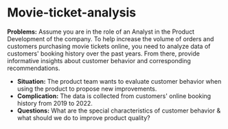 # Movie-ticket-analysis  
**Problems:** Assume you are in the role of an Analyst in the Product Development of the company. To help increase the volume of orders and customers purchasing movie tickets online, you need to analyze data of customers' booking history over the past years. From there, provide informative insights about customer behavior and corresponding recommendations.  
- **Situation:** The product team wants to evaluate customer behavior when using the product to propose new improvements.
- **Complication:** The data is collected from customers' online booking history from 2019 to 2022.
- **Questions:** What are the special characteristics of customer behavior & what should we do to improve product quality?
